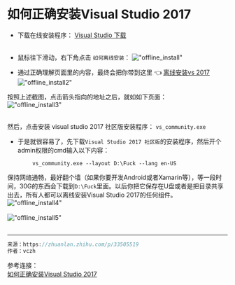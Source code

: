 如何正确安装Visual Studio 2017
=========
* 下载在线安装程序：
[Visual Studio 下载](https://www.visualstudio.com/zh-hans/downloads/)<br /><br />

* 鼠标往下滑动，右下角点击 `如何离线安装`：
!["offline_install"](https://github.com/tycao/tycao.github.io/blob/master/src/vs2017_01.png "offline_install")<br />

* 通过正确理解页面里的内容，最终会把你带到这里 :point_left: [离线安装vs 2017](https://docs.microsoft.com/en-us/visualstudio/install/create-an-offline-installation-of-visual-studio)<br />
!["offline_install2"](https://github.com/tycao/tycao.github.io/blob/master/src/vs2017_02.png "offline_install2")<br />

按照上述截图，点击箭头指向的地址之后，就如如下页面：<br />
!["offline_install3"](https://github.com/tycao/tycao.github.io/blob/master/src/vs2017_03.png "offline_install3")<br /><br />

然后，点击安装 visual studio 2017 社区版安装程序： `vs_community.exe`

* 于是就很容易了，先下载`Visual Studio 2017 社区版`的安装程序，然后开个admin权限的cmd输入以下内容：
```shell
		vs_community.exe --layout D:\Fuck --lang en-US
```

保持网络通畅，最好翻个墙（如果你要开发Android或者Xamarin等），等一段时间，30G的东西会下载到`D:\Fuck`里面。以后你把它保存在U盘或者是把目录共享出去，所有人都可以离线安装Visual Studio 2017的任何组件。<br />
!["offline_install4"](https://github.com/tycao/tycao.github.io/blob/master/src/vs2017_04.png "offline_install4")<br /><br />
!["offline_install5"](https://github.com/tycao/tycao.github.io/blob/master/src/vs2017_05.png "offline_install5")<br /><br />


*******
```cpp
来源：https://zhuanlan.zhihu.com/p/33505519
作者：vczh
```
参考连接：<br />
[如何正确安装Visual Studio 2017](https://zhuanlan.zhihu.com/p/33505519)<br />

